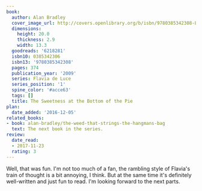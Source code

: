 ```yaml
---
book:
  author: Alan Bradley
  cover_image_url: http://covers.openlibrary.org/b/isbn/9780385342308-L.jpg
  dimensions:
    height: 20.0
    thickness: 2.9
    width: 13.3
  goodreads: '6218281'
  isbn10: 0385342306
  isbn13: '9780385342308'
  pages: 374
  publication_year: '2009'
  series: Flavia de Luce
  series_position: '1'
  spine_color: '#acce63'
  tags: []
  title: The Sweetness at the Bottom of the Pie
plan:
  date_added: '2016-12-05'
related_books:
- book: alan-bradley/the-weed-that-strings-the-hangmans-bag
  text: The next book in the series.
review:
  date_read:
  - 2017-11-23
  rating: 3
---
```


Well, that was fun. I'm not too much of a fan, the rambling style of Flavia's train of thought is a bit annoying, I think. But at the same time it's definitely well-written and just fun to read. I'm looking forward to the next parts.
